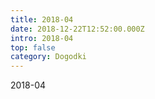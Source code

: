 ```yaml
---
title: 2018-04
date: 2018-12-22T12:52:00.000Z
intro: 2018-04
top: false
category: Dogodki
---
```

2018-04
